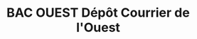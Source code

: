 ---
title: "BAC OUEST Dépôt Courrier de l'Ouest"
url: /angers/bac-ouest-depot-courrier-de-louest/
shop: marchand de journaux
---